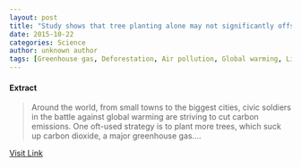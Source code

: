 ```yaml
---
layout: post
title: "Study shows that tree planting alone may not significantly offset urban carbon emissions"
date: 2015-10-22
categories: Science
author: unknown author
tags: [Greenhouse gas, Deforestation, Air pollution, Global warming, Lidar, Environmental science, Physical geography, Climate change, Natural environment, Nature]
---
```





#### Extract
>Around the world, from small towns to the biggest cities, civic soldiers in the battle against global warming are striving to cut carbon emissions. One oft-used strategy is to plant more trees, which suck up carbon dioxide, a major greenhouse gas....



[Visit Link](http://phys.org/news/2015-10-tree-significantly-offset-urban-carbon.html)


